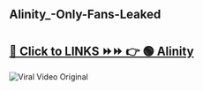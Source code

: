 
 ## Alinity_-Only-Fans-Leaked

# <h2><a href="https://clipsfans.com/Alinity_&ref=git">🔗 Click to LINKS ⏩⏩ 👉 🟢 Alinity  </a></h2>

<a href="https://clipsfans.com/Alinity_&ref=git" rel="nofollow" data-target="animated-image.originalLink"><img src="https://i.ibb.co.com/xMMVF88/686577567.gif" alt="Viral Video Original" style="max-width: 100%; display: inline-block;" data-target="animated-image.originalImage"></a>
